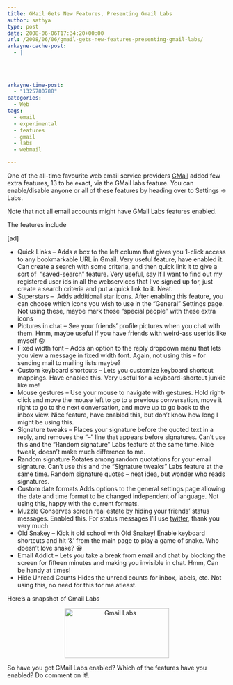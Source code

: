```yaml
---
title: GMail Gets New Features, Presenting Gmail Labs
author: sathya
type: post
date: 2008-06-06T17:34:20+00:00
url: /2008/06/06/gmail-gets-new-features-presenting-gmail-labs/
arkayne-cache-post:
  - |
    
    
    
    
arkayne-time-post:
  - "1325780788"
categories:
  - Web
tags:
  - email
  - experimental
  - features
  - gmail
  - labs
  - webmail

---
```

One of the all-time favourite web email service providers [GMail][1] added few extra features, 13 to be exact, via the GMail labs feature. You can enable/disable anyone or all of these features by heading over to Settings -> Labs.

Note that not all email accounts might have GMail Labs features enabled.

The features include

<!--more-->

[ad]

  * Quick Links &#8211; Adds a box to the left column that gives you 1-click access to any bookmarkable URL in Gmail. Very useful feature, have enabled it. Can create a search with some criteria, and then quick link it to give a sort of  &#8220;saved-search&#8221; feature. Very useful, say If I want to find out my registered user ids in all the webservices that I&#8217;ve signed up for, just create a search criteria and put a quick link to it. Neat.
  * Superstars &#8211;  Adds additional star icons. After enabling this feature, you can choose which icons you wish to use in the &#8220;General&#8221; Settings page. Not using these, maybe mark those &#8220;special people&#8221; with these extra icons
  * Pictures in chat &#8211; See your friends&#8217; profile pictures when you chat with them. Hmm, maybe useful if you have friends with weird-ass userids like myself 😛
  * Fixed width font &#8211; Adds an option to the reply dropdown menu that lets you view a message in fixed width font. Again, not using this &#8211; for sending mail to mailing lists maybe?
  * Custom keyboard shortcuts &#8211; Lets you customize keyboard shortcut mappings. Have enabled this. Very useful for a keyboard-shortcut junkie like me!
  * Mouse gestures &#8211; Use your mouse to navigate with gestures. Hold right-click and move the mouse left to go to a previous conversation, move it right to go to the next conversation, and move up to go back to the inbox view. Nice feature, have enabled this, but don&#8217;t know how long I might be using this.
  * Signature tweaks &#8211; Places your signature before the quoted text in a reply, and removes the &#8220;&#8211;&#8221; line that appears before signatures. Can&#8217;t use this and the &#8220;Random signature&#8221; Labs feature at the same time. Nice tweak, doesn&#8217;t make much difference to me.
  * Random signature Rotates among random quotations for your email signature. Can&#8217;t use this and the &#8220;Signature tweaks&#8221; Labs feature at the same time. Random signature quotes &#8211; neat idea, but wonder who reads signatures.
  * Custom date formats Adds options to the general settings page allowing the date and time format to be changed independent of language. Not using this, happy with the current formats.
  * Muzzle Conserves screen real estate by hiding your friends&#8217; status messages. Enabled this. For status messages I&#8217;ll use <a href="http://twitter.com/" target="_blank">twitter</a>, thank you very much
  * Old Snakey &#8211; Kick it old school with Old Snakey! Enable keyboard shortcuts and hit &#8216;&&#8217; from the main page to play a game of snake. Who doesn&#8217;t love snake? 😀
  * Email Addict &#8211; Lets you take a break from email and chat by blocking the screen for fifteen minutes and making you invisible in chat. Hmm, Can be handy at times!
  * Hide Unread Counts Hides the unread counts for inbox, labels, etc. Not using this, no need for this for me atleast.

Here&#8217;s a snapshot of Gmail Labs

<p style="text-align: center;">
  <a href="http://www.flickr.com/photos/sathyabhat/2556540962/"><img class="aligncenter" src="http://farm3.static.flickr.com/2132/2556540962_10ccfd6540_m.jpg" alt="Gmail Labs" width="240" height="114" /></a>
</p>

So have you got GMail Labs enabled? Which of the features have you enabled? Do comment on it!.

 [1]: http://www.gmail.com/
